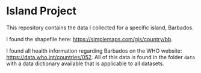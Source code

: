# Island Project
This repository contains the data I collected for a specific island, Barbados.

I found the shapefile here: https://simplemaps.com/gis/country/bb.

I found all health information regarding Barbados on the WHO website: https://data.who.int/countries/052.
All of this data is found in the folder `data` with a data dictionary available that is applicable to all datasets.
